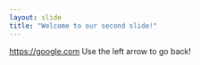 ```yaml
---
layout: slide
title: "Welcome to our second slide!"
---
```

https://google.com
Use the left arrow to go back!
